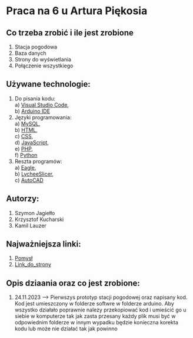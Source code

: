 # Praca na 6 u Artura Piękosia 

## Co trzeba zrobić i ile jest zrobione
1. Stacja pogodowa
2. Baza danych
3. Strony do wyświetlania 
4. Połączenie wszystkiego

## Używane technologie:

1. Do pisania kodu: <br>
    a) [Visual Studio Code][VsCode],  <br>
    b) [Arduino IDE][arduino]
2. Języki programowania:  <br>
    a) [MySQL],  <br>
    b) [HTML],  <br>
    c) [CSS],  <br>
    d) [JavaScript],   <br>
    e) [PHP],   <br>
    f) [Python]   <br>
3. Reszta programów: <br>
    a) [Eagle],  <br>
    b) [LycheeSlicer],    <br>
    c) [AutoCAD]

## Autorzy:

1. Szymon Jagiełło
2. Krzysztof Kucharski
3. Kamil Lauzer 

## Najważniejsza linki:

1. [Pomysł]
2. [Link_do_strony]

## Opis dziaania oraz co jest zrobione:

1. 24.11.2023 --> Pierwszys prototyp stacji pogodowej oraz napisany kod. <br>
    Kod jest umieszczony w folderze softwre w folderze arduino. Aby wszystko działało poprawnie należy przekopiować kod i umieścić go u siebie w komputerze tak jak zasta przesany każdy plik musi być w odpowiednim folderze w innym wypadku będzie konieczna korekta kodu lub może nie działać tak jak powinno


<!-- linki do linków -->

[Pomysł]: https://majsterkowo.pl/solarna-stacja-meteo-z-wykorzystaniem-wemos-d1-mini-pro-oraz-raspberry-pi-3-b-czesc-1/
[Link_do_strony]: https://telewizor.ckznr1.debica.pl/pogoda/

[VsCode]: https://code.visualstudio.com/
[arduino]: https://www.arduino.cc/
[MySQL]: https://www.mysql.com/
[HTML]: -
[CSS]: - 
[JavaScript]: https://www.javascript.com/
[PHP]: https://www.php.net/
[Python]: https://www.python.org/
[Eagle]: https://www.autodesk.com/products/eagle/overview?term=1-YEAR&tab=subscription
[LycheeSlicer]: https://mango3d.io
[AutoCAD]: https://www.autodesk.pl/products/autocad/overview?term=1-YEAR&tab=subscription